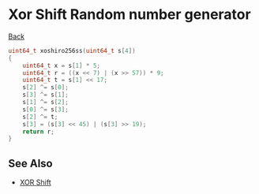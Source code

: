 # Xor Shift Random number generator

[Back](../index.md#algorithm)

```cpp
uint64_t xoshiro256ss(uint64_t s[4])
{
    uint64_t x = s[1] * 5;
    uint64_t r = ((x << 7) | (x >> 57)) * 9;
    uint64_t t = s[1] << 17;
    s[2] ^= s[0];
    s[3] ^= s[1];
    s[1] ^= s[2];
    s[0] ^= s[3];
    s[2] ^= t;
    s[3] = (s[3] << 45) | (s[3] >> 19);
    return r;
}
```

## See Also

- [XOR Shift](https://en.wikipedia.org/wiki/Xorshift)
